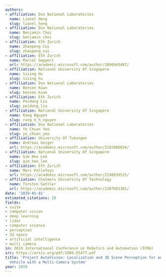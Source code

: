 ```yaml
---
authors:
- affiliation: Dso National Laboratories
  name: Lionel Heng
  slug: lionel_heng
- affiliation: Dso National Laboratories
  name: Benjamin Choi
  slug: benjamin_choi
- affiliation: Eth Zurich
  name: Zhaopeng Cui
  slug: zhaopeng_cui
- affiliation: Eth Zurich
  name: Marcel Geppert
  url: https://academic.microsoft.com/author/2890945487/
- affiliation: National University Of Singapore
  name: Sixing Hu
  slug: sixing_hu
- affiliation: Dso National Laboratories
  name: Benson Kuan
  slug: benson_kuan
- affiliation: Eth Zurich
  name: Peidong Liu
  slug: peidong_liu
- affiliation: National University Of Singapore
  name: Rang Nguyen
  slug: rang_m_h_nguyen
- affiliation: Dso National Laboratories
  name: Ye Chuan Yeo
  slug: ye_chuan_yeo
- affiliation: University Of Tubingen
  name: Andreas Geiger
  url: https://academic.microsoft.com/author/2182886034/
- affiliation: National University Of Singapore
  name: Gim Hee Lee
  slug: gim_hee_lee
- affiliation: Eth Zurich
  name: Marc Pollefeys
  url: https://academic.microsoft.com/author/2198039525/
- affiliation: Chalmers University Of Technology
  name: Torsten Sattler
  url: https://academic.microsoft.com/author/2307601301/
date: '2019-01-01'
estimated_citations: 20
fields:
- suite
- computer vision
- deep learning
- lidar
- computer science
- perception
- 3d space
- artificial intelligence
- multi camera
in: 2019 International Conference on Robotics and Automation (ICRA)
src: https://arxiv.org/pdf/1809.05477.pdf
title: 'Project AutoVision: Localization and 3D Scene Perception for an Autonomous
  Vehicle with a Multi-Camera System'
year: 2019
---
```

